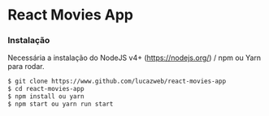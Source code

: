 # React Movies App
### Instalação

Necessária a instalação do NodeJS v4+ (https://nodejs.org/) / npm ou Yarn para rodar.


```sh
$ git clone https://www.github.com/lucazweb/react-movies-app
$ cd react-movies-app
$ npm install ou yarn
$ npm start ou yarn run start
```